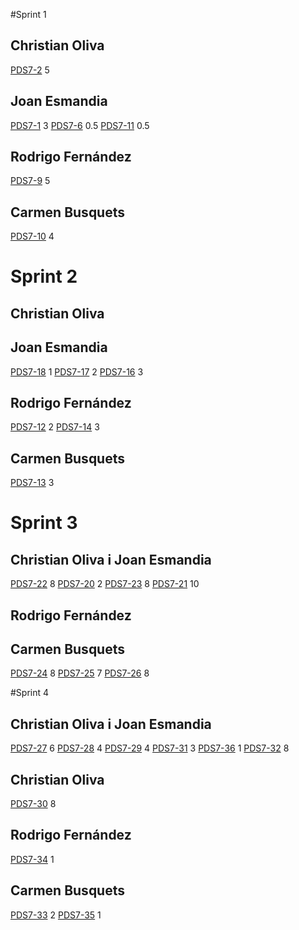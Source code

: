 #Sprint 1
## Christian Oliva
[PDS7-2](http://ggg.udg.edu:8080/browse/PDS7-2) 5
## Joan Esmandia
[PDS7-1](http://ggg.udg.edu:8080/browse/PDS7-1) 3
[PDS7-6](http://ggg.udg.edu:8080/browse/PDS7-6) 0.5
[PDS7-11](http://ggg.udg.edu:8080/browse/PDS7-11) 0.5
## Rodrigo Fernández
[PDS7-9](http://ggg.udg.edu:8080/browse/PDS7-9) 5
## Carmen Busquets
[PDS7-10](http://ggg.udg.edu:8080/browse/PDS7-10) 4


# Sprint 2
## Christian Oliva

## Joan Esmandia
[PDS7-18](http://ggg.udg.edu:8080/browse/PDS7-18) 1
[PDS7-17](http://ggg.udg.edu:8080/browse/PDS7-17) 2
[PDS7-16](http://ggg.udg.edu:8080/browse/PDS7-16) 3
## Rodrigo Fernández
[PDS7-12](http://ggg.udg.edu:8080/browse/PDS7-12) 2
[PDS7-14](http://ggg.udg.edu:8080/browse/PDS7-14) 3
## Carmen Busquets
[PDS7-13](http://ggg.udg.edu:8080/browse/PDS7-13) 3


# Sprint 3
## Christian Oliva i Joan Esmandia
[PDS7-22](http://ggg.udg.edu:8080/browse/PDS7-22) 8
[PDS7-20](http://ggg.udg.edu:8080/browse/PDS7-20) 2
[PDS7-23](http://ggg.udg.edu:8080/browse/PDS7-23) 8
[PDS7-21](http://ggg.udg.edu:8080/browse/PDS7-21) 10
## Rodrigo Fernández

## Carmen Busquets
[PDS7-24](http://ggg.udg.edu:8080/browse/PDS7-24) 8
[PDS7-25](http://ggg.udg.edu:8080/browse/PDS7-25) 7
[PDS7-26](http://ggg.udg.edu:8080/browse/PDS7-26) 8


#Sprint 4
## Christian Oliva i Joan Esmandia
[PDS7-27](http://ggg.udg.edu:8080/browse/PDS7-27) 6
[PDS7-28](http://ggg.udg.edu:8080/browse/PDS7-28) 4
[PDS7-29](http://ggg.udg.edu:8080/browse/PDS7-29) 4
[PDS7-31](http://ggg.udg.edu:8080/browse/PDS7-31) 3
[PDS7-36](http://ggg.udg.edu:8080/browse/PDS7-36) 1
[PDS7-32](http://ggg.udg.edu:8080/browse/PDS7-32) 8
## Christian Oliva
[PDS7-30](http://ggg.udg.edu:8080/browse/PDS7-30) 8
## Rodrigo Fernández
[PDS7-34](http://ggg.udg.edu:8080/browse/PDS7-34) 1
## Carmen Busquets
[PDS7-33](http://ggg.udg.edu:8080/browse/PDS7-33) 2
[PDS7-35](http://ggg.udg.edu:8080/browse/PDS7-35) 1